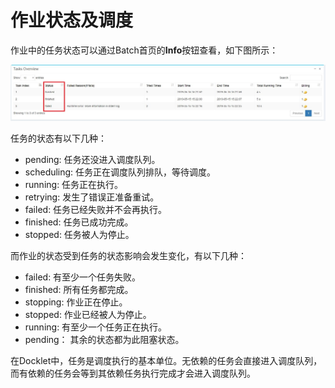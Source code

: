 # 作业状态及调度 #

作业中的任务状态可以通过Batch首页的**Info**按钮查看，如下图所示：

<img src='../images/batch_status.jpg'>

任务的状态有以下几种：

* pending: 任务还没进入调度队列。
* scheduling: 任务正在调度队列排队，等待调度。
* running: 任务正在执行。
* retrying: 发生了错误正准备重试。
* failed: 任务已经失败并不会再执行。
* finished: 任务已成功完成。
* stopped: 任务被人为停止。

而作业的状态受到任务的状态影响会发生变化，有以下几种：

* failed: 有至少一个任务失败。
* finished: 所有任务都完成。
* stopping: 作业正在停止。
* stopped: 作业已经被人为停止。
* running: 有至少一个任务正在执行。
* pending： 其余的状态都为此阻塞状态。

在Docklet中，任务是调度执行的基本单位。无依赖的任务会直接进入调度队列，而有依赖的任务会等到其依赖任务执行完成才会进入调度队列。